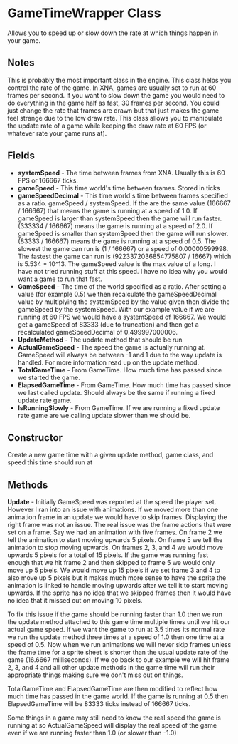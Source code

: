 # GameTimeWrapper Class
Allows you to speed up or slow down the rate at which things happen in your game.

## Notes
This is probably the most important class in the engine. This class helps you control the rate of the game. In XNA, games are usually set to run at 60 frames per second. If you want to slow down the game you would need to do everything in the game half as fast, 30 frames per second. You could just change the rate that frames are drawn but that just makes the game feel strange due to the low draw rate. This class allows you to manipulate the update rate of a game while keeping the draw rate at 60 FPS (or whatever rate your game runs at).

## Fields
- **systemSpeed** - The time between frames from XNA. Usually this is 60 FPS or 166667 ticks.
- **gameSpeed** - This time world's time between frames. Stored in ticks
- **gameSpeedDecimal** - This time world's time between frames specified as a ratio. gameSpeed / systemSpeed. If the are the same value (166667 / 166667) that means the game is running at a speed of 1.0. If gameSpeed is larger than systemSpeed then the game will run faster. (333334 / 166667) means the game is running at a speed of 2.0. If gameSpeed is smaller than systemSpeed then the game will run slower. (83333 / 166667) means the game is running at a speed of 0.5. The slowest the game can run is (1 / 166667) or a speed of 0.00000599998. The fastest the game can run is (9223372036854775807 / 16667) which is 5.534 * 10^13. The gameSpeed value is the max value of a long. I have not tried running stuff at this speed. I have no idea why you would want a game to run that fast.
- **GameSpeed** - The time of the world specified as a ratio. After setting a value (for example 0.5) we then recalculate the gameSpeedDecimal value by multiplying the systemSpeed by the value given then divide the gameSpeed by the systemSpeed. With our example value if we are running at 60 FPS we would have a systemSpeed of 166667. We would get a gameSpeed of 83333 (due to truncation) and then get a recalculated gameSpeedDecimal of 0.499997000006.
- **UpdateMethod** - The update method that should be run
- **ActualGameSpeed** - The speed the game is actually running at. GameSpeed will always be between -1 and 1 due to the way update is handled. For more information read up on the update method.
- **TotalGameTime** - From GameTime. How much time has passed since we started the game.
- **ElapsedGameTime** - From GameTime. How much time has passed since we last called update. Should always be the same if running a fixed update rate game.
- **IsRunningSlowly** - From GameTime. If we are running a fixed update rate game are we calling update slower than we should be.

## Constructor
Create a new game time with a given update method, game class, and speed this time should run at

## Methods
**Update** - Initially GameSpeed was reported at the speed the player set. However I ran into an issue with animations. If we moved more than one animation frame in an update we would have to skip frames. Displaying the right frame was not an issue. The real issue was the frame actions that were set on a frame. Say we had an animation with five frames. On frame 2 we tell the animation to start moving upwards 5 pixels. On frame 5 we tell the animation to stop moving upwards. On frames 2, 3, and 4 we would move upwards 5 pixels for a total of 15 pixels. If the game was running fast enough that we hit frame 2 and then skipped to frame 5 we would only move up 5 pixels. We would move up 15 pixels if we set frame 3 and 4 to also move up 5 pixels but it makes much more sense to have the sprite the animation is linked to handle moving upwards after we tell it to start moving upwards. If the sprite has no idea that we skipped frames then it would have no idea that it missed out on moving 10 pixels.

To fix this issue if the game should be running faster than 1.0 then we run the update method attached to this game time multiple times until we hit our actual game speed. If we want the game to run at 3.5 times its normal rate we run the update method three times at a speed of 1.0 then one time at a speed of 0.5. Now when we run animations we will never skip frames unless the frame time for a sprite sheet is shorter than the usual update rate of the game (16.6667 milliseconds). If we go back to our example we will hit frame 2, 3, and 4 and all other update methods in the game time will run their appropriate things making sure we don't miss out on things.

TotalGameTime and ElapsedGameTime are then modified to reflect how much time has passed in the game world. If the game is running at 0.5 then ElapsedGameTime will be 83333 ticks instead of 166667 ticks.

Some things in a game may still need to know the real speed the game is running at so ActualGameSpeed will display the real speed of the game even if we are running faster than 1.0 (or slower than -1.0)
